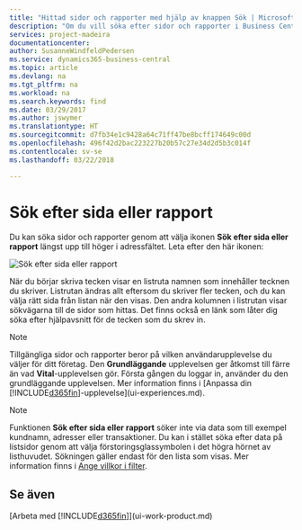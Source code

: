 ```yaml
---
title: "Hittad sidor och rapporter med hjälp av knappen Sök | Microsoft Docs"
description: "Om du vill söka efter sidor och rapporter i Business Central kan du använda funktionen Sök efter sida eller rapport."
services: project-madeira
documentationcenter: 
author: SusanneWindfeldPedersen
ms.service: dynamics365-business-central
ms.topic: article
ms.devlang: na
ms.tgt_pltfrm: na
ms.workload: na
ms.search.keywords: find
ms.date: 03/29/2017
ms.author: jswymer
ms.translationtype: HT
ms.sourcegitcommit: d7fb34e1c9428a64c71ff47be8bcff174649c00d
ms.openlocfilehash: 496f42d2bac223227b20b57c27e34d2d5b3c014f
ms.contentlocale: sv-se
ms.lasthandoff: 03/22/2018

---
```

# <a name="searching-for-a-page-or-report"></a>Sök efter sida eller rapport
Du kan söka sidor och rapporter genom att välja ikonen **Sök efter sida eller rapport** längst upp till höger i adressfältet. Leta efter den här ikonen:

![Sök efter sida eller rapport](media/ui-search/search.png "Sök efter sida eller rapport")

När du börjar skriva tecken visar en listruta namnen som innehåller tecknen du skriver. Listrutan ändras allt eftersom du skriver fler tecken, och du kan välja rätt sida från listan när den visas. Den andra kolumnen i listrutan visar sökvägarna till de sidor som hittas. Det finns också en länk som låter dig söka efter hjälpavsnitt för de tecken som du skrev in.

> [!NOTE]  
>   Tillgängliga sidor och rapporter beror på vilken användarupplevelse du väljer för ditt företag. Den **Grundläggande** upplevelsen ger åtkomst till färre än vad **Vital**-upplevelsen gör. Första gången du loggar in, använder du den grundläggande upplevelsen. Mer information finns i [Anpassa din [!INCLUDE[d365fin](includes/d365fin_md.md)]-upplevelse](ui-experiences.md).

> [!NOTE]  
>   Funktionen **Sök efter sida eller rapport** söker inte via data som till exempel kundnamn, adresser eller transaktioner. Du kan i stället söka efter data på listsidor genom att välja förstoringsglassymbolen i det högra hörnet av listhuvudet. Sökningen gäller endast för den lista som visas. Mer information finns i [Ange villkor i filter](ui-enter-criteria-filters.md).

## <a name="see-also"></a>Se även
[Arbeta med [!INCLUDE[d365fin](includes/d365fin_md.md)]](ui-work-product.md)

